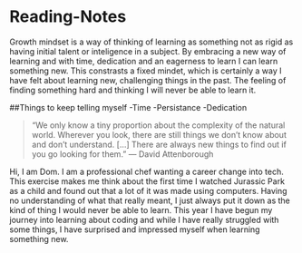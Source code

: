 # Reading-Notes

Growth mindset is a way of thinking of learning as something not as rigid as having initial talent or inteligence in a subject. By embracing a new way of learning and with time, dedication and an eagerness to learn I can learn something new. This constrasts a fixed mindet, which is certainly a way I have felt about learning new, challenging things in the past. The feeling of finding something hard and thinking I will never be able to learn it. 

##Things to keep telling myself
-Time
-Persistance
-Dedication

>“We only know a tiny proportion about the complexity of the natural world. Wherever you look, there are still things we don’t know about and don’t understand. [...] There are always new things to find out if you go looking for them.”
― David Attenborough


Hi, I am Dom. I am a professional chef wanting a career change into tech. This exercise makes me think about the first time I watched Jurassic Park as a child and found out that a lot of it was made using computers. Having no understanding of what that really meant, I just always put it down as the kind of thing I would never be able to learn. This year I have begun my journey into learning about coding and while I have really struggled with some things, I have surprised and impressed myself when learning something new.
